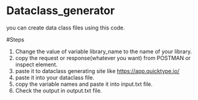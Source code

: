 # Dataclass_generator
you can create data class files using this code.

#Steps
1. Change the value of variable library_name to the name of your library.
2. copy the request or response(whatever you want) from POSTMAN or inspect element.
3. paste it to dataclass generating site like https://app.quicktype.io/
4. paste it into your dataclass file.
5. copy the variable names and paste it into input.txt file. 
6. Check the output in output.txt file.

